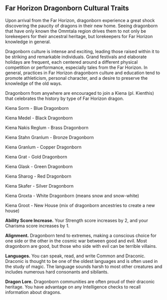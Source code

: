 ## Far Horizon Dragonborn Cultural Traits 

Upon arrival from the Far Horizon, dragonborn experience a great shock discovering the paucity of dragons in their new home. Seeing dragonborn that have only known the Ommtala region drives them to not only be lorekeepers for their ancestral heritage, but lorekeepers for Far Horizon knowledge in general.

Dragonborn culture is intense and exciting, leading those raised within it to be striking and remarkable individuals. Grand festivals and elaborate holidays are frequent, each centered around a different physical competition or performance, especially tales from the Far Horizon. In general, practices in Far Horizon dragonborn culture and education tend to promote athleticism, personal character, and a desire to preserve the knowledge of the old ways.

Dragonborn from anywhere are encouraged to join a Kiena (pl. Kienthis) that celebrates the history by type of Far Horizon dragon.

Kiena Sorm - Blue Dragonborn

Kiena Medel - Black Dragonborn

Kiena Nakis Reglum - Brass Dragonborn

Kiena Stahn Granlum - Bronze Dragonborn

Kiena Granlum - Copper Dragonborn

Kiena Grat - Gold Dragonborn

Kiena Glask - Green Dragonborn

Kiena Sharog - Red Dragonborn

Kiena Skafer - Silver Dragonborn

Kiena Groxta - White Dragonborn (means snow and snow-white)

Kiena Groot - New House (mix of dragonborn ancestries to create a new house)

**Ability Score Increase.** Your Strength score increases by 2, and your Charisma score increases by 1.  

**Alignment.** Dragonborn tend to extremes, making a conscious choice for one side or the other in the cosmic war between good and evil. Most dragonborn are good, but those who side with evil can be terrible villains.  

**Languages.** You can speak, read, and write Common and Draconic. Draconic is thought to be one of the oldest languages and is often used in the study of magic. The language sounds harsh to most other creatures and includes numerous hard consonants and sibilants. 

**Dragon Lore.** Dragonborn communities are often proud of their draconic
heritage. You have advantage on any Intelligence checks to recall information
about dragons.

